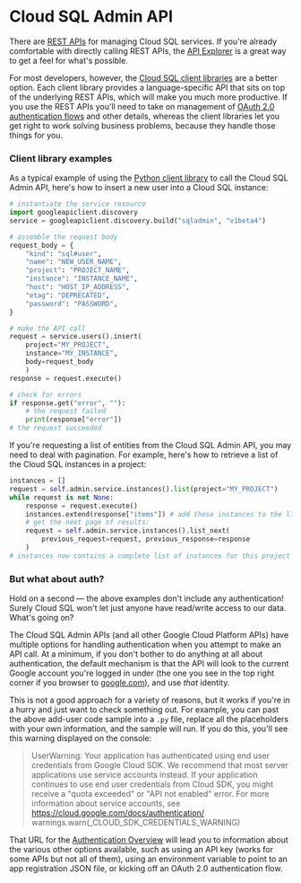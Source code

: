 # Cloud SQL Admin API

There are [REST APIs](https://cloud.google.com/sql/docs/mysql/admin-api/v1beta4/) for managing Cloud SQL services. If you're already comfortable with directly calling REST APIs, the [API Explorer](https://developers.google.com/apis-explorer/#p/sqladmin/v1beta4/) is a great way to get a feel for what's possible.

For most developers, however, the [Cloud SQL client libraries](https://cloud.google.com/sql/docs/mysql/admin-api/libraries) are a better option. Each client library provides a language-specific API that sits on top of the underlying REST APIs, which will make you much more productive. If you use the REST APIs you'll need to take on management of [OAuth 2.0 authentication flows](https://cloud.google.com/docs/authentication/getting-started) and other details, whereas the client libraries let you get right to work solving business problems, because they handle those things for you.

### Client library examples

As a typical example of using the [Python client library](https://developers.google.com/resources/api-libraries/documentation/sqladmin/v1beta4/python/latest/) to call the Cloud SQL Admin API, here's how to insert a new user into a Cloud SQL instance:

```python
# instantiate the service resource
import googleapiclient.discovery
service = googleapiclient.discovery.build("sqladmin", "v1beta4")

# assemble the request body
request_body = {
    "kind": "sql#user",
    "name": "NEW_USER_NAME",
    "project": "PROJECT_NAME",
    "instance": "INSTANCE_NAME",
    "host": "HOST_IP_ADDRESS",
    "etag": "DEPRECATED",
    "password": "PASSWORD",
}

# make the API call
request = service.users().insert(
    project="MY_PROJECT",
    instance="MY_INSTANCE",
    body=request_body
    )
response = request.execute()

# check for errors
if response.get("error", ""):
    # the request failed
    print(response["error"])
# the request succeeded
```

If you're requesting a list of entities from the Cloud SQL Admin API, you may need to deal with pagination. For example, here's how to retrieve a list of the Cloud SQL instances in a project:

```python
instances = []
request = self.admin.service.instances().list(project="MY_PROJECT")
while request is not None:
    response = request.execute()
    instances.extend(response["items"]) # add these instances to the list
    # get the next page of results:
    request = self.admin.service.instances().list_next(
        previous_request=request, previous_response=response
    )
# instances now contains a complete list of instances for this project
```

### But what about auth?

Hold on a second &mdash; the above examples don't include any authentication! Surely Cloud SQL won't let just anyone have read/write access to our data. What's going on?

The Cloud SQL Admin APIs (and all other Google Cloud Platform APIs) have multiple options for handling authentication when you attempt to make an API call. At a minimum, if you don't bother to do anything at all about authentication, the default mechanism is that the API will look to the current Google account you're logged in under (the one you see in the top right corner if you browser to [google.com](https://google.com)), and use _that_ identity.

This is not a good approach for a variety of reasons, but it works if you're in a hurry and just want to check something out. For example, you can past the above add-user code sample into a ```.py``` file, replace all the placeholders with your own information, and the sample will run. If you do this, you'll see this warning displayed on the console:

> UserWarning: Your application has authenticated using end user credentials from Google Cloud SDK. We recommend that most server applications use service accounts instead. If your application continues to use end user credentials from Cloud SDK, you might receive a "quota exceeded" or "API not enabled" error. For more information about service accounts, see https://cloud.google.com/docs/authentication/
> warnings.warn(_CLOUD_SDK_CREDENTIALS_WARNING)

That URL for the [Authentication Overview](https://cloud.google.com/docs/authentication/) will lead you to information about the various other options available, such as using an API key (works for some APIs but not all of them), using an environment variable to point to an app registration JSON file, or kicking off an OAuth 2.0 authentication flow.
